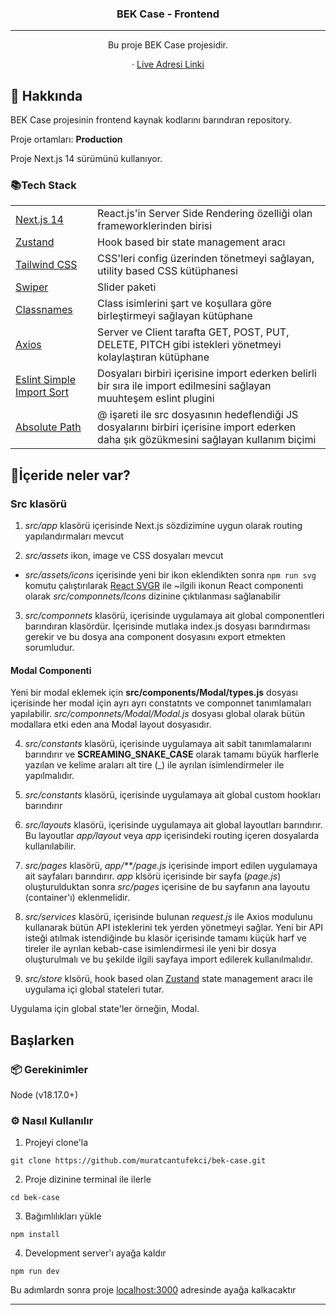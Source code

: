 <h3 align="center">
  <br />
  <br />
BEK Case - Frontend
  <br />
</h3>

<hr />

<p  align="center">Bu proje BEK Case projesidir.</p>


  <p align="center">
· <a  href="https://bek-case.netlify.app/">Live Adresi Linki</a>
  </p>

## 📖 Hakkında

BEK Case projesinin frontend kaynak kodlarını barındıran repository.

Proje ortamları: **Production**

Proje Next.js 14 sürümünü kullanıyor.

### 📚Tech Stack

<table>
<tr>
  <td> <a href="https://nextjs.org/">Next.js 14</a></td>
  <td>React.js&#x27;in Server Side Rendering özelliği olan frameworklerinden birisi</td>
</tr>
<tr>
  <td> <a href="https://github.com/pmndrs/zustand">Zustand</a></td>
  <td>Hook based bir state management aracı</td>
</tr>
<tr>
  <td> <a href="https://tailwindcss.com/">Tailwind CSS</a></td>
  <td>CSS'leri config üzerinden tönetmeyi sağlayan, utility based CSS kütüphanesi</td>
</tr>
<tr>
  <td> <a href="https://swiperjs.com/">Swiper</a></td>
  <td>Slider paketi</td>
</tr>
<tr>
  <td> <a href="https://www.npmjs.com/package/classnames">Classnames</a></td>
  <td>Class isimlerini şart ve koşullara göre birleştirmeyi sağlayan kütüphane</td>
</tr>
<tr>
  <td> <a href="https://www.npmjs.com/package/axios">Axios</a></td>
  <td>Server ve Client tarafta GET, POST, PUT, DELETE, PITCH gibi istekleri yönetmeyi kolaylaştıran kütüphane</td>
</tr>
<tr>
  <td> <a href="https://github.com/lydell/eslint-plugin-simple-import-sort">Eslint Simple Import Sort </a></td>
  <td>Dosyaları birbiri içerisine import ederken belirli bir sıra ile import edilmesini sağlayan muuhteşem eslint plugini</td>
</tr>
<tr>
  <td> <a href="https://nextjs.org/docs/app/building-your-application/configuring/absolute-imports-and-module-aliases">Absolute Path</a></td>
  <td>@ işareti ile src dosyasının hedeflendiği JS dosyalarını birbiri içerisine import ederken daha şık gözükmesini sağlayan kullanım biçimi</td>
</tr>
</table>

## 🧐İçeride neler var?

### **Src** klasörü
1. *src/app* klasörü içerisinde Next.js sözdizimine uygun olarak routing yapılandırmaları mevcut

2. *src/assets* ikon, image ve CSS dosyaları mevcut
  - *src/assets/icons* içerisinde yeni bir ikon eklendikten sonra `npm run svg` komutu çalıştırılarak [React SVGR](https://react-svgr.com/) ile ~ilgili ikonun React componenti olarak *src/componnets/Icons* dizinine çıktılanması sağlanabilir

3. *src/componnets* klasörü, içerisinde uygulamaya ait global componentleri barındıran klasördür. İçerisinde mutlaka index.js dosyası barındırması gerekir ve bu dosya ana component dosyasını export etmekten sorumludur.


#### Modal Componenti
Yeni bir modal eklemek için **src/components/Modal/types.js** dosyası içerisinde her modal için ayrı ayrı constatnts ve componnet tanımlamaları yapılabilir. *src/componnets/Modal/Modal.js* dosyası global olarak bütün modallara etki eden ana Modal layout dosyasıdır.


4.  *src/constants* klasörü, içerisinde uygulamaya ait sabit tanımlamalarını barındırır ve **SCREAMING_SNAKE_CASE** olarak tamamı büyük harflerle yazılan ve kelime araları alt tire (_) ile ayrılan isimlendirmeler ile yapılmalıdır.



5.  *src/constants* klasörü, içerisinde uygulamaya ait global custom hookları barındırır


6.  *src/layouts* klasörü, içerisinde uygulamaya ait global layoutları barındırır. Bu layoutlar *app/layout* veya *app* içerisindeki routing içeren dosyalarda kullanılabilir.

7. *src/pages* klasörü, *app/**/page.js* içerisinde import edilen uygulamaya ait sayfaları barındırır. *app* klsörü içerisinde  bir sayfa (*page.js*) oluşturulduktan sonra *src/pages* içerisine de bu sayfanın ana layoutu (container'ı) eklenmelidir.

8. *src/services* klasörü, içerisinde bulunan *request.js* ile Axios modulunu kullanarak bütün API isteklerini tek yerden yönetmeyi sağlar. Yeni bir API isteği atılmak istendiğinde bu klasör içerisinde tamamı küçük harf ve tireler ile ayrılan kebab-case isimlendirmesi ile yeni bir dosya oluşturulmalı ve bu şekilde ilgili sayfaya import edilerek kullanılmalıdır.

9. *src/store* klsörü, hook based olan [Zustand](https://github.com/pmndrs/zustand) state management aracı ile uygulama içi global stateleri tutar.

Uygulama için global state'ler örneğin, Modal.


## Başlarken

### 📦 Gerekinimler

Node (v18.17.0+)

### ⚙️ Nasıl Kullanılır

1. Projeyi clone'la

```
git clone https://github.com/muratcantufekci/bek-case.git
```

2. Proje dizinine terminal ile ilerle

```
cd bek-case
```

3. Bağımlılıkları yükle

```
npm install
```
4. Development server&#x27;ı ayağa kaldır

```
npm run dev
```

Bu adımlardn sonra proje [localhost:3000](localhost:3000) adresinde ayağa kalkacaktır


---

